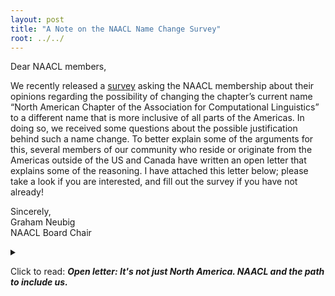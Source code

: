 ```yaml
---
layout: post
title: "A Note on the NAACL Name Change Survey"
root: ../../
---
```


Dear NAACL members,

We recently released a [survey](https://forms.gle/r8SWiu8goG79kwFH8) asking the NAACL membership about their opinions regarding the possibility of changing the chapter’s current name “North American Chapter of the Association for Computational Linguistics” to a different name that is more inclusive of all parts of the Americas. In doing so, we received some questions about the possible justification behind such a name change. To better explain some of the arguments for this, several members of our community who reside or originate from the Americas outside of the US and Canada have written an open letter that explains some of the reasoning. I have attached this letter below; please take a look if you are interested, and fill out the survey if you have not already!

Sincerely, <br />
Graham Neubig <br />
NAACL Board Chair

<details>

<summary>

Click to read: <i><b>Open letter: It's not just North America. NAACL and the path to include us.</b></i>

</summary>

<h2>It's not just North America. NAACL and the path to include us.</h2>

<p>Our NAACL chapter has a long tradition of being the meeting point and union our our area. During its long history, we have managed to put our association and conference at the center of the latest advances in NLP and computational linguistics, gaining strong recognition. Canada and the United States have traditionally played a central role in the academic production of the chapter. However, in recent years, we have had an increasing presence of scientists from other countries in the Americas. In fact, as a recognition of the growing numbers and engagement from other countries in the American continent, the NAACL board updated its mandate to represent all of the Americas. Still, this update is not reflected in the name of the chapter or the acronym of the conference hosted by the chapter, which leads to a more fundamental question. Why have we restricted our chapter name and as a consequence, the conference acronym, to two or three countries? Latin America and other regions do not understand this unintended division. But let us give some context on how regional conceptions differ on this side of the world.</p>

<h3>Americas, America, South and North?</h3>

<p>This discussion arises from a cultural clash that makes it difficult to understand the vision of others. For most English-speaking countries, the landmass west of Europe and Africa, across the Atlantic Ocean, is divided into two continents: North and South America. Under this definition, the North includes all countries from Canada to Panama(including Central America and the Caribbean region). Under this definition Central America and the Caribbean regions are largely invisibilized. On the other hand, it might be natural to divide this land mass into cultural areas: Latin America, the Caribbean, and the North (only the USA and Canada). However, the existence of regions does not lead to the existence of different continents. In contrast, for Latin American countries, the term America is defined, understood, and used to refer to a single continent, with various regions, but without abrupt divisions. In fact, in Latin America, we consider everyone, from the north pole to the south pole of the American continent as Americans.</p>

<h3>Our proposal</h3>

<p>With the growing "southern" NLP scientific community becoming more integrated with ACL, we have started to ask: where is our place in ACL? The initial thought was that the North American Chapter (NAACL) would be the appropriate place to participate. From our integrationist perspective, where America is considered a continent and not just a country, we started working with the NAACL community. Fortunately, NAACL has been open and welcoming, and together we have established a mandate that includes Central and South America.</p>

<p><i>"The North American Chapter of the Association for Computational Linguistics (NAACL) provides a regional focus for members of the Association for Computational Linguistics (ACL) in <b>North America as well as in Central and South America</b>, organizes annual conferences, promotes cooperation and information exchange among related scientific and professional societies, encourages and facilitates ACL membership by people and institutions in <b>the Americas</b>, and provides a source of information on regional activities for the ACL Executive Committee.”</i> (<a href="{{ site.baseurl }}/policies/constitution.html">link to NAACL Constitution</a>)</p>

<p>Given our pleasant experience, working side by side with researchers from all regions, both in the organization of conferences and in the executive bodies, and that we want to increase further the participation from Latin American communities, we believe it is essential to take a significant step: to translate this mandate and continental unity into the name of our conference. Therefore, NAACL's name should reflect the diversity and encourage greater integration of all regions within what we consider the American continent.</p>

<p>Our goals are:
<ul>
<li>Include not only Canada and the USA with Latin America. We must also include the Caribbean region, and the indigenous nations.</li>
<li>Make all researchers in the Americas feel included and welcomed. NAACL has a mandate for the entire continent, and we aim to have this reflected in the name of our conference and organization.</li>
<li>We also want the North American countries to feel identified with the name.</li>
</ul>
</p>

<p>Therefore, Pan American, American Continent, Nations of America, the Americas, are all options cast to achieve this objective. But each of these options also has its downsides: Panamerica has traditionally been related to regional hegemonic policies; America is confused with the identification of the US.</p>

<p>Of course, as has been expressed by other members, changing the name of our conference also carries risks. The most important, and one that has been constantly mentioned, is the value that the NAACL acronym carries, and the prestige it has earned. While this is an important factor to consider, it must also be remembered that other important conferences in nearby areas have changed their names with the idea of including communities (example: NIPS changed its name to NeurIPS, without losing its importance or reputation).</p>

<h3>To conclude</h3>

<p>In the survey that the NAACL board has published, we hope to hear the sentiment of the community. Its observations and inclinations. If we should change the name of the conference or not. If so, what the most viable alternatives for it are. We hope to be able to achieve the objective of integrating all members of our community, to make an inclusive space, and at the same time ensure the scientific excellence that has allowed us to be one of the top NLP and CL conferences.</p>

<p>
Manuel Mager (Amazon) <br />
Tiago Torrent (Universidade Federal de Juiz de Fora | FrameNet Brasil)  <br />
Edgar Altszyler (Quantit | Universidad de Buenos Aires, Argentina)  <br />
Luciana Benotti (Universidad Nacional de Córdoba | CONICET, Argentina)  <br />
Aiala Rosá (Universidad de la República, Uruguay)  <br />
Luis Chiruzzo (Universidad de la República, Uruguay)  <br />
Thamar Solorio (University of Houston | MBZUAI) <br />
</p>

</details>
